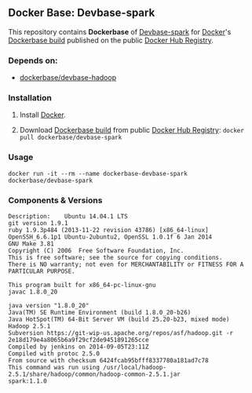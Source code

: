## Docker Base: Devbase-spark


This repository contains **Dockerbase** of [Devbase-spark](https://spark.apache.org/) for [Docker](https://www.docker.com/)'s [Dockerbase build](https://registry.hub.docker.com/u/dockerbase/devbase-spark/) published on the public [Docker Hub Registry](https://registry.hub.docker.com/).


### Depends on:

* [dockerbase/devbase-hadoop](https://registry.hub.docker.com/u/dockerbase/devbase-hadoop)


### Installation

1. Install [Docker](https://docs.docker.com/installation/).

2. Download [Dockerbase build](https://registry.hub.docker.com/u/dockerbase/devbase-spark/) from public [Docker Hub Registry](https://registry.hub.docker.com/): `docker pull dockerbase/devbase-spark`


### Usage

    docker run -it --rm --name dockerbase-devbase-spark dockerbase/devbase-spark

### Components & Versions

    Description:	Ubuntu 14.04.1 LTS
    git version 1.9.1
    ruby 1.9.3p484 (2013-11-22 revision 43786) [x86_64-linux]
    OpenSSH_6.6.1p1 Ubuntu-2ubuntu2, OpenSSL 1.0.1f 6 Jan 2014
    GNU Make 3.81
    Copyright (C) 2006  Free Software Foundation, Inc.
    This is free software; see the source for copying conditions.
    There is NO warranty; not even for MERCHANTABILITY or FITNESS FOR A
    PARTICULAR PURPOSE.
    
    This program built for x86_64-pc-linux-gnu
    javac 1.8.0_20
    
    java version "1.8.0_20"
    Java(TM) SE Runtime Environment (build 1.8.0_20-b26)
    Java HotSpot(TM) 64-Bit Server VM (build 25.20-b23, mixed mode)
    Hadoop 2.5.1
    Subversion https://git-wip-us.apache.org/repos/asf/hadoop.git -r 2e18d179e4a8065b6a9f29cf2de9451891265cce
    Compiled by jenkins on 2014-09-05T23:11Z
    Compiled with protoc 2.5.0
    From source with checksum 6424fcab95bfff8337780a181ad7c78
    This command was run using /usr/local/hadoop-2.5.1/share/hadoop/common/hadoop-common-2.5.1.jar
    spark:1.1.0
